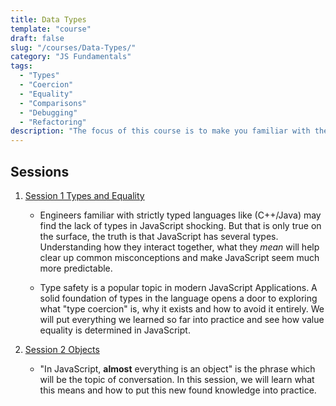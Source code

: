```yaml
---
title: Data Types
template: "course"
draft: false
slug: "/courses/Data-Types/"
category: "JS Fundamentals"
tags:
  - "Types"
  - "Coercion"
  - "Equality"
  - "Comparisons"
  - "Debugging"
  - "Refactoring"
description: "The focus of this course is to make you familiar with the nuance of the JavaScript Data Types. A little hazy on passing objects by reference? Not sure why your number is coercing to a string? Not sure what coercion is? Then this is the topic for you. Feel at home with the data types and how to make them do what you want by the end of this course"
---
```


## Sessions

1. [Session 1 Types and Equality](types-and-equality)

    -   Engineers familiar with strictly typed languages like (C++/Java) may
        find the lack of types in JavaScript shocking. But that is only true on
        the surface, the truth is that JavaScript has several types.
        Understanding how they interact together, what they _mean_ will help
        clear up common misconceptions and make JavaScript seem much more
        predictable.

     - Type safety is a popular topic in modern JavaScript Applications. A
        solid foundation of types in the language opens a door to exploring what
        "type coercion" is, why it exists and how to avoid it entirely. We will
        put everything we learned so far into practice and see how value
        equality is determined in JavaScript.

2.  [Session 2 Objects](objects)

    -   "In JavaScript, **almost** everything is an object" is the phrase which
        will be the topic of conversation. In this session, we will learn what
        this means and how to put this new found knowledge into practice.